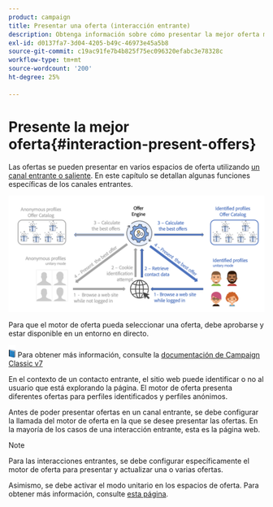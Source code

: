 ```yaml
---
product: campaign
title: Presentar una oferta (interacción entrante)
description: Obtenga información sobre cómo presentar la mejor oferta mediante el módulo Campaign Interaction
exl-id: d0137fa7-3d04-4205-b49c-46973e45a5b8
source-git-commit: c19ac91fe7b4b825f75ec096320efabc3e78328c
workflow-type: tm+mt
source-wordcount: '200'
ht-degree: 25%

---
```


# Presente la mejor oferta{#interaction-present-offers}

Las ofertas se pueden presentar en varios espacios de oferta utilizando [un canal entrante o saliente](interaction-architecture.md#interaction-types). En este capítulo se detallan algunas funciones específicas de los canales entrantes.

![](assets/inbound-interactions.png)

Para que el motor de oferta pueda seleccionar una oferta, debe aprobarse y estar disponible en un entorno en directo.

![](../assets/do-not-localize/book.png) Para obtener más información, consulte la [documentación de Campaign Classic v7](https://experienceleague.adobe.com/docs/campaign-classic/using/managing-offers/managing-an-offer-catalog/approving-and-activating-an-offer.html?lang=en#approving-offer-content)

En el contexto de un contacto entrante, el sitio web puede identificar o no al usuario que está explorando la página. El motor de oferta presenta diferentes ofertas para perfiles identificados y perfiles anónimos.

Antes de poder presentar ofertas en un canal entrante, se debe configurar la llamada del motor de oferta en la que se desee presentar las ofertas. En la mayoría de los casos de una interacción entrante, esta es la página web.

>[!NOTE]
>
>Para las interacciones entrantes, se debe configurar específicamente el motor de oferta para presentar y actualizar una o varias ofertas.
>
>Asimismo, se debe activar el modo unitario en los espacios de oferta. Para obtener más información, consulte [esta página](interaction-offer-spaces.md).
